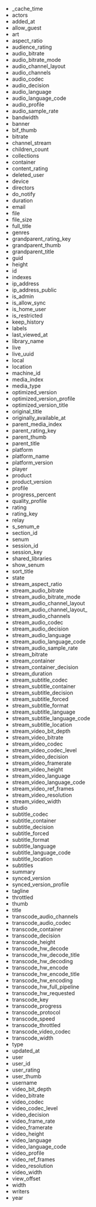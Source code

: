 - _cache_time
- actors
- added_at
- allow_guest
- art
- aspect_ratio
- audience_rating
- audio_bitrate
- audio_bitrate_mode
- audio_channel_layout
- audio_channels
- audio_codec
- audio_decision
- audio_language
- audio_language_code
- audio_profile
- audio_sample_rate
- bandwidth
- banner
- bif_thumb
- bitrate
- channel_stream
- children_count
- collections
- container
- content_rating
- deleted_user
- device
- directors
- do_notify
- duration
- email
- file
- file_size
- full_title
- genres
- grandparent_rating_key
- grandparent_thumb
- grandparent_title
- guid
- height
- id
- indexes
- ip_address
- ip_address_public
- is_admin
- is_allow_sync
- is_home_user
- is_restricted
- keep_history
- labels
- last_viewed_at
- library_name
- live
- live_uuid
- local
- location
- machine_id
- media_index
- media_type
- optimized_version
- optimized_version_profile
- optimized_version_title
- original_title
- originally_available_at
- parent_media_index
- parent_rating_key
- parent_thumb
- parent_title
- platform
- platform_name
- platform_version
- player
- product
- product_version
- profile
- progress_percent
- quality_profile
- rating
- rating_key
- relay
- s_senum_e
- section_id
- senum
- session_id
- session_key
- shared_libraries
- show_senum
- sort_title
- state
- stream_aspect_ratio
- stream_audio_bitrate
- stream_audio_bitrate_mode
- stream_audio_channel_layout
- stream_audio_channel_layout_
- stream_audio_channels
- stream_audio_codec
- stream_audio_decision
- stream_audio_language
- stream_audio_language_code
- stream_audio_sample_rate
- stream_bitrate
- stream_container
- stream_container_decision
- stream_duration
- stream_subtitle_codec
- stream_subtitle_container
- stream_subtitle_decision
- stream_subtitle_forced
- stream_subtitle_format
- stream_subtitle_language
- stream_subtitle_language_code
- stream_subtitle_location
- stream_video_bit_depth
- stream_video_bitrate
- stream_video_codec
- stream_video_codec_level
- stream_video_decision
- stream_video_framerate
- stream_video_height
- stream_video_language
- stream_video_language_code
- stream_video_ref_frames
- stream_video_resolution
- stream_video_width
- studio
- subtitle_codec
- subtitle_container
- subtitle_decision
- subtitle_forced
- subtitle_format
- subtitle_language
- subtitle_language_code
- subtitle_location
- subtitles
- summary
- synced_version
- synced_version_profile
- tagline
- throttled
- thumb
- title
- transcode_audio_channels
- transcode_audio_codec
- transcode_container
- transcode_decision
- transcode_height
- transcode_hw_decode
- transcode_hw_decode_title
- transcode_hw_decoding
- transcode_hw_encode
- transcode_hw_encode_title
- transcode_hw_encoding
- transcode_hw_full_pipeline
- transcode_hw_requested
- transcode_key
- transcode_progress
- transcode_protocol
- transcode_speed
- transcode_throttled
- transcode_video_codec
- transcode_width
- type
- updated_at
- user
- user_id
- user_rating
- user_thumb
- username
- video_bit_depth
- video_bitrate
- video_codec
- video_codec_level
- video_decision
- video_frame_rate
- video_framerate
- video_height
- video_language
- video_language_code
- video_profile
- video_ref_frames
- video_resolution
- video_width
- view_offset
- width
- writers
- year

